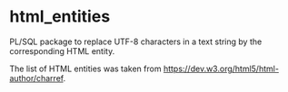# html_entities

PL/SQL package to replace UTF-8 characters in a text string by the corresponding HTML entity.

The list of HTML entities was taken from https://dev.w3.org/html5/html-author/charref.
